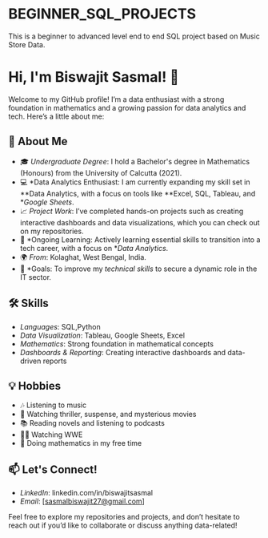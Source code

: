 # BEGINNER_SQL_PROJECTS

This is a beginner to advanced level end to end SQL project based on Music Store Data.

# Hi, I'm Biswajit Sasmal! 👋

Welcome to my GitHub profile! I’m a data enthusiast with a strong foundation in mathematics and a growing passion for data analytics and tech. Here’s a little about me:

## 🚀 About Me
- 🎓 *Undergraduate Degree*: I hold a Bachelor's degree in Mathematics (Honours) from the University of Calcutta (2021).
- 💻 *Data Analytics Enthusiast: I am currently expanding my skill set in **Data Analytics, with a focus on tools like **Excel, SQL, Tableau, and **Google Sheets*.
- 📈 *Project Work*: I’ve completed hands-on projects such as creating interactive dashboards and data visualizations, which you can check out on my repositories.
- 🌱 *Ongoing Learning: Actively learning essential skills to transition into a tech career, with a focus on **Data Analytics*.
- 🌍 *From*: Kolaghat, West Bengal, India.
- 🎯 *Goals: To improve my *technical skills* to secure a dynamic role in the IT sector.

## 🛠 Skills
- *Languages*: SQL,Python
- *Data Visualization*: Tableau, Google Sheets, Excel
- *Mathematics*: Strong foundation in mathematical concepts
- *Dashboards & Reporting*: Creating interactive dashboards and data-driven reports

## 💡 Hobbies
- 🎶 Listening to music
- 🎥 Watching thriller, suspense, and mysterious movies
- 📚 Reading novels and listening to podcasts
- 🤼‍♂ Watching WWE
- 🔢 Doing mathematics in my free time

## 📫 Let's Connect!
- *LinkedIn*: linkedin.com/in/biswajitsasmal
- *Email*: [sasmalbiswajit27@gmail.com]

Feel free to explore my repositories and projects, and don’t hesitate to reach out if you’d like to collaborate or discuss anything data-related!
